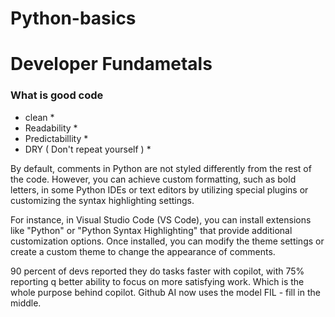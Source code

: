 # Python-basics

# Developer Fundametals
### What is good code
* clean *
* Readability *
* Predictabillity *
* DRY ( Don't repeat yourself ) *




By default, comments in Python are not styled differently from the rest of the code. However, you can achieve custom formatting, such as bold letters, in some Python IDEs or text editors by utilizing special plugins or customizing the syntax highlighting settings.

For instance, in Visual Studio Code (VS Code), you can install extensions like "Python" or "Python Syntax Highlighting" that provide additional customization options. Once installed, you can modify the theme settings or create a custom theme to change the appearance of comments.

90 percent of devs reported they do tasks faster with copilot, with 75% reporting q better ability to focus on more satisfying work.
Which is the whole purpose behind copilot.
Github AI now uses the model FIL   - fill in the middle.
